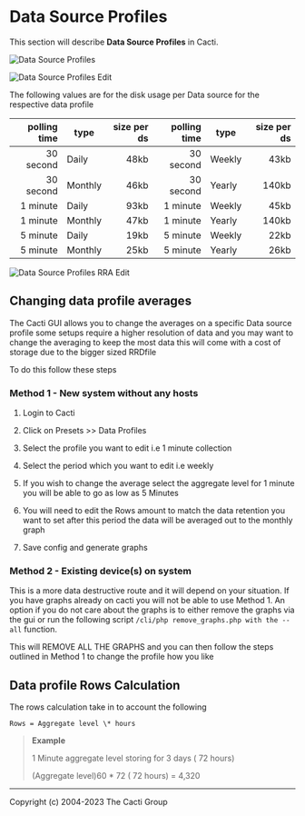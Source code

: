 # Data Source Profiles

This section will describe **Data Source Profiles** in Cacti.

![Data Source Profiles](images/data-source-profiles.png)

![Data Source Profiles Edit](images/data-source-profiles-edit1.png)

The following values are for the disk usage per Data source for the respective
data profile

| polling time | type    | size per ds | polling time | type   | size per ds |
| -----------: | ------- | ----------: | -----------: | ------ | ----------: |
|    30 second | Daily   |        48kb |    30 second | Weekly |        43kb |
|    30 second | Monthly |        46kb |    30 second | Yearly |       140kb |
|     1 minute | Daily   |        93kb |     1 minute | Weekly |        45kb |
|     1 minute | Monthly |        47kb |     1 minute | Yearly |       140kb |
|     5 minute | Daily   |        19kb |     5 minute | Weekly |        22kb |
|     5 minute | Monthly |        25kb |     5 minute | Yearly |        26kb |

![Data Source Profiles RRA Edit](images/data-source-profiles-edit2.png)

## Changing data profile averages

The Cacti GUI allows you to change the averages on a specific Data source
profile some setups require a higher resolution of data and you may want to
change the averaging to keep the most data this will come with a cost of storage
due to the bigger sized RRDfile

To do this follow these steps

### Method 1 - New system without any hosts

1. Login to Cacti

2. Click on Presets >> Data Profiles

3. Select the profile you want to edit i.e 1 minute collection

4. Select the period which you want to edit i.e weekly

5. If you wish to change the average select the aggregate level for 1 minute you
   will be able to go as low as 5 Minutes

6. You will need to edit the Rows amount to match the data retention you want to
   set after this period the data will be averaged out to the monthly graph

7. Save config and generate graphs

### Method 2 - Existing device(s) on system

This is a more data destructive route and it will depend on your situation. If
you have graphs already on cacti you will not be able to use Method 1. An option
if you do not care about the graphs is to either remove the graphs via the gui
or run the following script `/cli/php remove_graphs.php with the --all`
function.

This will REMOVE ALL THE GRAPHS and you can then follow the steps outlined in
Method 1 to change the profile how you like

## Data profile Rows Calculation

The rows calculation take in to account the following

```console
Rows = Aggregate level \* hours
```

> **Example**
>
> 1 Minute aggregate level storing for 3 days ( 72 hours)
>
> (Aggregate level)60 \* 72 ( 72 hours) = 4,320

---

Copyright (c) 2004-2023 The Cacti Group
